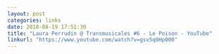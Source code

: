 ```yaml
---
layout: post
categories: links
date: 2018-08-19 17:51:30
title: "Laura Perrudin @ Transmusicales #6 - Le Poison - YouTube"
linkurl: "https://www.youtube.com/watch?v=gsv5q0Hp000"
---
```

